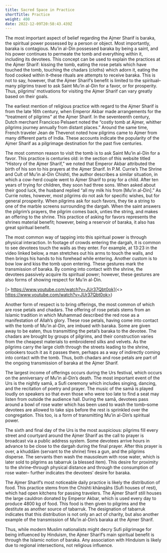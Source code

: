 ```yaml
---
title: Sacred Space in Practice
shortTitle: Practice
weight: 400
date: 2022-12-09T20:58:43.439Z
---
```

<!--StartFragment-->

The most important aspect of belief regarding the Ajmer Sharif is baraka, the spiritual power possessed by a person or object. Most importantly, baraka is contagious. Mu’in al-Din possessed baraka by being a saint, and his power continues to permeate the tomb and everything within it, including its devotees. This concept can be used to explain the practices at the Ajmer Sharif: kissing the tomb, eating the rose petals which have touched the tomb, touching the chadars (cloths) which adorn it, eating the food cooked within it–these rituals are attempts to receive baraka. This is not to say, however, that the Ajmer Sharif’s benefit is limited to the spiritual–many pilgrims travel to ask Saint Mu’in al-Din for a favor, or for prosperity. Thus, pilgrims’ motivations for visiting the Ajmer Sharif can vary greatly based on their goals.

The earliest mention of religious practice with regard to the Ajmer Sharif is from the late 16th century, when Emperor Akbar made arrangements for the “treatment of pilgrims” at the Ajmer Sharif. In the seventeenth century, Dutch merchant Francicso Pelsaert noted the “costly tomb at Ajmer, whither pilgrims journey annually from distant places.” Around the same time, French traveler Jean de Thevenot noted how pilgrims came to Ajmer from many different parts of India. These accounts indicate the popularity of the Ajmer Sharif as a pilgrimage destination for the past five centuries.

The most common reason to visit the tomb is to ask Saint Mu’in al-Din for a favor. This practice is centuries old: in the section of this website titled “History of the Ajmer Sharif,” we noted that Emperor Akbar attributed the birth of his son to his prayers at the Ajmer Sharif. In P.M. Currie’s The Shrine and Cult of Mu’in al-Din Chishti, the author describes a similar situation, in which a cow-herd couple went to Ajmer Sharif to pray for a child. After ten years of trying for children, they soon had three sons. When asked about their good luck, the husband replied “all my milk his from \[Mu’in al-Din].” As Currie notes, however, most pilgrims do not ask for specific wishes, but for general prosperity. When pilgrims ask for such favors, they tie a string to one of the marble screens surrounding the dargah. When the saint answers the pilgrim’s prayers, the pilgrim comes back, unties the string, and makes an offering to the shrine. This practice of asking for favors represents the shrines material benefit; however, being a reservoir of baraka, it also has great spiritual benefit.

The most common way of tapping into this spiritual power is through physical interaction. In footage of crowds entering the dargah, it is common to see devotees touch the walls as they enter. For example, at 13:23 in the video linked below, a man stretches out his arms to touch the walls, and then brings his hands to his forehead while entering. Another custom is to bow low and kiss the tomb upon entering. These gestures mark the transmission of baraka. By coming into contact with the shrine, the devotees passively acquire its spiritual power; however, these gestures are also forms of showing respect for Mu’in al-Din.

[\> https://www.youtube.com/watch?v=JUr37Qbt0ok](<> https://www.youtube.com/watch?v=JUr37Qbt0ok>)

Another form of respect is to bring offerings, the most common of which are rose petals and chadars. The offering of rose petals stems from an Islamic tradition in which Muhammad described the red rose as a manifestation of Allah’s glory. These rose petals, having come into contact with the tomb of Mu’in al-Din, are imbued with baraka. Some are given away to be eaten, thus transmitting the petal’s baraka to the devotee. The chadars are brought by groups of pilgrims, and their construction varies from the cheapest materials to embroidered silks and velvets. As the pilgrims carry the large cloth through the streets leading to the shrine, onlookers touch it as it passes them, perhaps as a way of indirectly coming into contact with the tomb. Thus, both chadars and rose petals are part of the ongoing transmission of baraka at the Ajmer Sharif.

The largest income of offerings occurs during the Urs festival, which occurs on the anniversary of Mu’in al-Din’s death. The most important event of the Urs is the nightly samā, a Sufi ceremony which includes singing, dancing, and the recitation of poetry and prayer. The music of the samā is played loudly on speakers so that even those who were too late to find a seat may listen from outside the audience hall. During the samā, devotees pass around a bowl of rose water which has been used to wash the tomb–some devotees are allowed to take sips before the rest is sprinkled over the congregation. This too, is a form of transmitting Mu’in al-Din’s spiritual power.

The sixth and final day of the Urs is the most auspicious: pilgrims fill every street and courtyard around the Ajmer Sharif as the call to prayer is broadcast via a public address system. Some devotees arrive hours in advance to be close to the dargah during the final prayer. After this prayer is over, a khuddām (servant to the shrine) fires a gun, and the pilgrims disperse. The servants then wash the mausoleum with rose water, which is later sold to pilgrims as tabarruk (a blessed item). This desire for proximity to the shrine–through physical distance and through the consumption of rose water– further indicates the devotees’ desire for baraka.

The Ajmer Sharif’s most noticeable daily practice is likely the distribution of food. This practice stems from the Chishti khānqāhs (Sufi houses of rest), which had open kitchens for passing travelers. The Ajmer Sharif still houses the large cauldron donated by Emperor Akbar, which is used every day to produce 4800 kg of food. This food is then given to pilgrims and the destitute as another source of tabarruk. The designation of tabarruk indicates that this distribution is not only an act of charity, but also another example of the transmission of Mu’in al-Din’s baraka at the Ajmer Sharif.

Thus, while modern Muslim nationalists might decry Sufi pilgrimage for being influenced by Hinduism, the Ajmer Sharif’s main spiritual benefit is through the Islamic notion of baraka. Any association with Hinduism is likely due to regional intersections, not religious influence.



<!--EndFragment-->